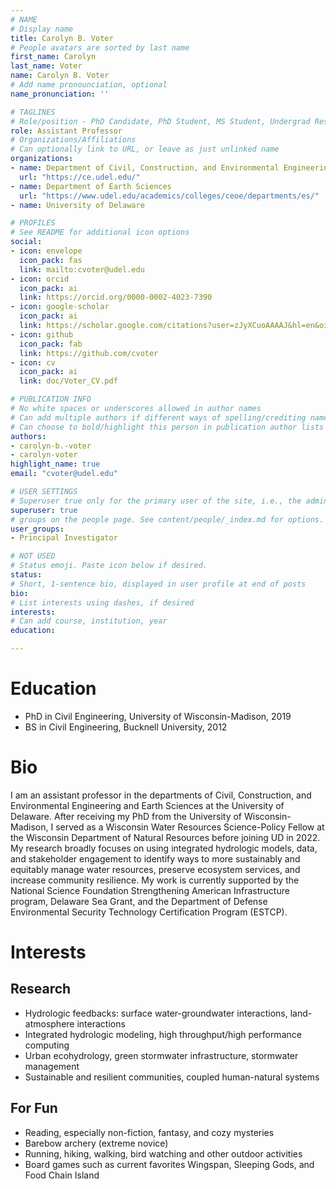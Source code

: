```yaml
---
# NAME
# Display name
title: Carolyn B. Voter
# People avatars are sorted by last name
first_name: Carolyn
last_name: Voter
name: Carolyn B. Voter
# Add name pronounciation, optional
name_pronunciation: ''

# TAGLINES
# Role/position - PhD Candidate, PhD Student, MS Student, Undergrad Researcher, etc.
role: Assistant Professor
# Organizations/Affiliations
# Can optionally link to URL, or leave as just unlinked name
organizations:
- name: Department of Civil, Construction, and Environmental Engineering
  url: "https://ce.udel.edu/"
- name: Department of Earth Sciences
  url: "https://www.udel.edu/academics/colleges/ceoe/departments/es/"
- name: University of Delaware

# PROFILES
# See README for additional icon options
social:
- icon: envelope
  icon_pack: fas
  link: mailto:cvoter@udel.edu
- icon: orcid
  icon_pack: ai
  link: https://orcid.org/0000-0002-4023-7390
- icon: google-scholar
  icon_pack: ai
  link: https://scholar.google.com/citations?user=zJyXCuoAAAAJ&hl=en&oi=ao
- icon: github
  icon_pack: fab
  link: https://github.com/cvoter
- icon: cv
  icon_pack: ai
  link: doc/Voter_CV.pdf

# PUBLICATION INFO
# No white spaces or underscores allowed in author names
# Can add multiple authors if different ways of spelling/crediting name
# Can choose to bold/highlight this person in publication author lists
authors:
- carolyn-b.-voter
- carolyn-voter
highlight_name: true
email: "cvoter@udel.edu"

# USER SETTINGS
# Superuser true only for the primary user of the site, i.e., the admin.
superuser: true
# groups on the people page. See content/people/_index.md for options.
user_groups:
- Principal Investigator

# NOT USED
# Status emoji. Paste icon below if desired.
status:
# Short, 1-sentence bio, displayed in user profile at end of posts
bio:
# List interests using dashes, if desired
interests:
# Can add course, institution, year
education:

---
```

# Education
- PhD in Civil Engineering, University of Wisconsin-Madison, 2019
- BS in Civil Engineering, Bucknell University, 2012

# Bio
I am an assistant professor in the departments of Civil, Construction, and
Environmental Engineering and Earth Sciences at the University of Delaware.
After receiving my PhD from the University of Wisconsin-Madison, I served as a
Wisconsin Water Resources Science-Policy Fellow at the Wisconsin Department of
Natural Resources before joining UD in 2022. My research broadly focuses on
using integrated hydrologic models, data, and stakeholder engagement to identify
ways to more sustainably and equitably manage water resources, preserve
ecosystem services, and increase community resilience. My work is currently
supported by the National Science Foundation Strengthening American
Infrastructure program, Delaware Sea Grant, and the Department of Defense
Environmental Security Technology Certification Program (ESTCP).

# Interests
## Research
- Hydrologic feedbacks: surface water-groundwater interactions, land-atmosphere interactions
- Integrated hydrologic modeling, high throughput/high performance computing
- Urban ecohydrology, green stormwater infrastructure, stormwater management
- Sustainable and resilient communities, coupled human-natural systems

## For Fun
- Reading, especially non-fiction, fantasy, and cozy mysteries
- Barebow archery (extreme novice)
- Running, hiking, walking, bird watching and other outdoor activities
- Board games such as current favorites Wingspan, Sleeping Gods, and Food Chain Island